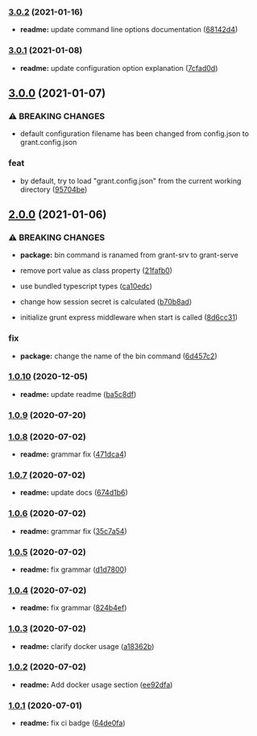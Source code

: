 ### [3.0.2](https://github.com/ivandotv/grant-server/compare/v3.0.1...v3.0.2) (2021-01-16)


* **readme:** update command line options documentation ([68142d4](https://github.com/ivandotv/grant-server/commit/68142d4cb9668e609b07d69f6ed17f498aec0137))

### [3.0.1](https://github.com/ivandotv/grant-server/compare/v3.0.0...v3.0.1) (2021-01-08)


* **readme:** update configuration option explanation ([7cfad0d](https://github.com/ivandotv/grant-server/commit/7cfad0d10198e94deb424bf79f4caa0c9f9b6f99))

## [3.0.0](https://github.com/ivandotv/grant-server/compare/v2.0.0...v3.0.0) (2021-01-07)


### ⚠ BREAKING CHANGES

* default configuration filename has been changed from config.json to
grant.config.json

### feat

* by default, try to load "grant.config.json" from the current working directory ([95704be](https://github.com/ivandotv/grant-server/commit/95704be2876e46b578bff68ea517b0b074940a72))

## [2.0.0](https://github.com/ivandotv/grant-server/compare/v1.0.10...v2.0.0) (2021-01-06)


### ⚠ BREAKING CHANGES

* **package:** bin command is ranamed from grant-srv to grant-serve

* remove port value as class property ([21fafb0](https://github.com/ivandotv/grant-server/commit/21fafb0e03f619161702a4ccfa62b348eed181fd))
* use bundled typescript types ([ca10edc](https://github.com/ivandotv/grant-server/commit/ca10edc488aa38e44277ff116341ee51df87ab69))
* change how session secret is calculated ([b70b8ad](https://github.com/ivandotv/grant-server/commit/b70b8add5dcc48be8bfa0c24612fc80f4882c002))
* initialize grunt express middleware when start is called ([8d6cc31](https://github.com/ivandotv/grant-server/commit/8d6cc31371ff48820abee81b4adbd954b73dcd71))


### fix

* **package:** change the name of the bin command ([6d457c2](https://github.com/ivandotv/grant-server/commit/6d457c23f4491f4db4528b67a88f1b4288ee433b))

### [1.0.10](https://github.com/ivandotv/grant-server/compare/v1.0.9...v1.0.10) (2020-12-05)


* **readme:** update readme ([ba5c8df](https://github.com/ivandotv/grant-server/commit/ba5c8df86cfd3553c4e9ab4edbbd1c143ca2288f))

### [1.0.9](https://github.com/ivandotv/grant-server/compare/v1.0.8...v1.0.9) (2020-07-20)

### [1.0.8](https://github.com/ivandotv/grant-server/compare/v1.0.7...v1.0.8) (2020-07-02)


* **readme:** grammar fix ([471dca4](https://github.com/ivandotv/grant-server/commit/471dca4ff1b0e476a559b9b6da2073a565a69d4f))

### [1.0.7](https://github.com/ivandotv/grant-server/compare/v1.0.6...v1.0.7) (2020-07-02)


* **readme:** update docs ([674d1b6](https://github.com/ivandotv/grant-server/commit/674d1b68765ff0861f6689ec49a2497c96e50c1e))

### [1.0.6](https://github.com/ivandotv/grant-server/compare/v1.0.5...v1.0.6) (2020-07-02)


* **readme:** grammar fix ([35c7a54](https://github.com/ivandotv/grant-server/commit/35c7a54d50e60d3b44239801da413ffa78d527fd))

### [1.0.5](https://github.com/ivandotv/grant-server/compare/v1.0.4...v1.0.5) (2020-07-02)


* **readme:** fix grammar ([d1d7800](https://github.com/ivandotv/grant-server/commit/d1d78006ba8a8045dcce0501c9fc36804ee3c35d))

### [1.0.4](https://github.com/ivandotv/grant-server/compare/v1.0.3...v1.0.4) (2020-07-02)


* **readme:** fix grammar ([824b4ef](https://github.com/ivandotv/grant-server/commit/824b4ef9c9051a58d094b0ecf095ba0efc89d8e5))

### [1.0.3](https://github.com/ivandotv/grant-server/compare/v1.0.2...v1.0.3) (2020-07-02)


* **readme:** clarify docker usage ([a18362b](https://github.com/ivandotv/grant-server/commit/a18362b04d7a9cd50201d01db1faf491db453411))

### [1.0.2](https://github.com/ivandotv/grant-server/compare/v1.0.1...v1.0.2) (2020-07-02)


* **readme:** Add docker usage section ([ee92dfa](https://github.com/ivandotv/grant-server/commit/ee92dfa0ae8d1854a4dca56c63223f9710090b08))

### [1.0.1](https://github.com/ivandotv/grant-server/compare/v1.0.0...v1.0.1) (2020-07-01)


* **readme:** fix ci badge ([64de0fa](https://github.com/ivandotv/grant-server/commit/64de0fa747acae82e2763cc93e0b28eec953c646))
